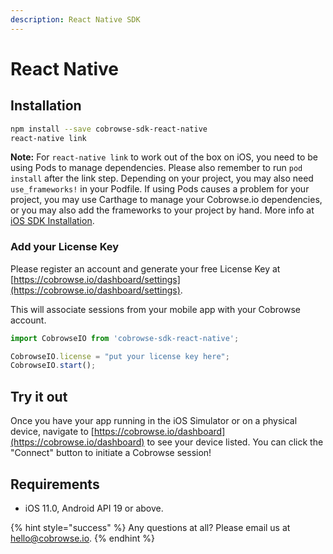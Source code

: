 ```yaml
---
description: React Native SDK
---
```


# React Native

## Installation

```bash
npm install --save cobrowse-sdk-react-native
react-native link
```

**Note:** For `react-native link` to work out of the box on iOS, you need to be using Pods to manage dependencies. Please also remember to run `pod install` after the link step. Depending on your project, you may also need `use_frameworks!` in your Podfile. If using Pods causes a problem for your project, you may use Carthage to manage your Cobrowse.io dependencies, or you may also add the frameworks to your project by hand. More info at [iOS SDK Installation](ios.md).&#x20;

### Add your License Key

Please register an account and generate your free License Key at [https://cobrowse.io/dashboard/settings](https://cobrowse.io/dashboard/settings).

This will associate sessions from your mobile app with your Cobrowse account.

```javascript
import CobrowseIO from 'cobrowse-sdk-react-native';

CobrowseIO.license = "put your license key here";
CobrowseIO.start();
```

## Try it out

Once you have your app running in the iOS Simulator or on a physical device, navigate to [https://cobrowse.io/dashboard](https://cobrowse.io/dashboard) to see your device listed. You can click the "Connect" button to initiate a Cobrowse session!

## Requirements

* iOS 11.0, Android API 19 or above.

{% hint style="success" %}
Any questions at all? Please email us at [hello@cobrowse.io](mailto:hello@cobrowse.io).
{% endhint %}
